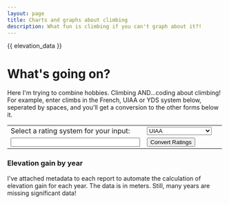 ```yaml
---
layout: page
title: Charts and graphs about climbing
description: What fun is climbing if you can't graph about it?!
---
```


<script src="/assets/js/tabletop.js" type="text/javascript">
</script>
<script src="/assets/js/climbgrades.js" type="text/javascript">
</script>
<script src="/assets/js/jquery.min.js" type="text/javascript">
</script>
<script src="https://cdnjs.cloudflare.com/ajax/libs/Chart.js/2.9.3/Chart.min.js" type="text/javascript">
</script>
<script src="/assets/js/reporting.js" type="text/javascript">
</script>

{{ elevation_data }}

<h1>What's going on?</h1>

<p>
Here I'm trying to combine hobbies. Climbing AND...coding about climbing! For
example, enter climbs in the French, UIAA or YDS system below, seperated by
spaces, and you'll get a conversion to the other forms below it.
</p>

<table>
<tr>
<td>
<label for="inputRatings">Select a rating system for your input:</label>
</td>
<td>
<select style="width: 150px" name="inputRatings" id="inputRatings">
  <option value="UIAA" selected>UIAA</option>
  <option value="French">French</option>
  <option value="YDS">YDS</option>
</select>
</td>
<td id="outputSystemOne"></td>
</tr>
<tr>
<td>
<input style="width: 300px" id="ratingsText">
</td>
<td>
<input id="clickRatings" type="button" value="Convert Ratings">
</td>
<td id="outputSystemTwo"></td>
</tr>
</table>

<h3>Elevation gain by year</h3>

<p>I've attached metadata to each report to automate the calculation
of elevation gain for each year. The data is in meters. Still, many years are missing
significant data!</p>

<canvas id="elevationChart" width="800" height="400"></canvas>



